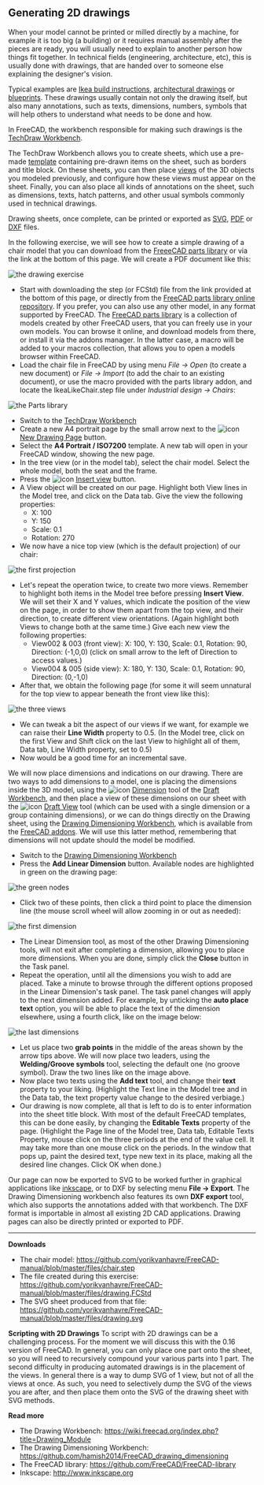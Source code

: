 ## Generating 2D drawings



When your model cannot be printed or milled directly by a machine, for example it is too big (a building) or it requires manual assembly after the pieces are ready, you will usually need to explain to another person how things fit together. In technical fields (engineering, architecture, etc), this is usually done with drawings, that are handed over to someone else explaining the designer's vision.

Typical examples are [Ikea build instructions](https://www.ikea.com/gb/en/customer-service/product-support/assembly-guides/), [architectural drawings](https://en.wikipedia.org/wiki/Architectural_drawing) or [blueprints](https://en.wikipedia.org/wiki/Blueprint). These drawings usually contain not only the drawing itself, but also many annotations, such as texts, dimensions, numbers, symbols that will help others to understand what needs to be done and how.

In FreeCAD, the workbench responsible for making such drawings is the [TechDraw Workbench](https://wiki.freecad.org/index.php?title=TechDraw_Module). 

The TechDraw Workbench allows you to create sheets, which use a pre-made [template](https://wiki.freecad.org/index.php?title=Drawing_templates) containing pre-drawn items on the sheet, such as borders and title block. On these sheets, you can then place [views](https://wiki.freecad.org/index.php?title=TechDraw_View) of the 3D objects you modeled previously, and configure how these views must appear on the sheet. Finally, you can also place all kinds of annotations on the sheet, such as dimensions, texts, hatch patterns, and other usual symbols commonly used in technical drawings.

Drawing sheets, once complete, can be printed or exported as [SVG](https://en.wikipedia.org/wiki/Scalable_Vector_Graphics), [PDF](https://en.wikipedia.org/wiki/PDF) or [DXF](https://en.wikipedia.org/wiki/AutoCAD_DXF) files.

In the following exercise, we will see how to create a simple drawing of a chair model that you can download from the [FreeeCAD parts library](https://github.com/FreeCAD/FreeCAD-library) or via the link at the bottom of this page. We will create a PDF document like this:

![the drawing exercise](../images/Exercise_drawing_01.jpg)

* Start with downloading the step (or FCStd) file from the link provided at the bottom of this page, or directly from the [FreeCAD parts library online repository](https://github.com/FreeCAD/FreeCAD-library/blob/master/Industrial%20Design/Chairs/IkeaLikeChair.step). If you prefer, you can also use any other model, in any format supported by FreeCAD. The [FreeCAD parts library](https://github.com/FreeCAD/FreeCAD-library) is a collection of models created by other FreeCAD users, that you can freely use in your own models. You can browse it online, and download models from there, or install it via the addons manager. In the latter case, a macro will be added to your macros collection, that allows you to open a models browser within FreeCAD.
* Load the chair file in FreeCAD by using menu *File → Open* (to create a new document) or *File → Import* (to add the chair to an existing document), or use the macro provided with the parts library addon, and locate the IkeaLikeChair.step file under *Industrial design → Chairs*:

![the Parts library](../images/Parts_library.jpg)

* Switch to the [TechDraw Workbench](https://wiki.freecad.org/index.php?title=TechDraw_Module)
* Create a new A4 portrait page by  the small arrow next to the ![icon](https://wiki.freecad.org/images/thumb/2/27/Drawing_Landscape_A3.png/16px-Drawing_Landscape_A3.png) [New Drawing Page](https://wiki.freecad.org/index.php?title=Drawing_Landscape_A3) button.
* Select the **A4 Portrait / ISO7200** template. A new tab will open in your FreeCAD window, showing the new page.
* In the tree view (or in the model tab), select the chair model.  Select the whole model, both the seat and the frame.
* Press the ![icon](https://wiki.freecad.org/images/thumb/0/03/Drawing_View.png/16px-Drawing_View.png) [Insert view](https://wiki.freecad.org/index.php?title=Drawing_View) button.
* A View object will be created on our page. Highlight both View lines in the Model tree, and click on the Data tab.  Give the view the following properties:
   * X: 100
   * Y: 150
   * Scale: 0.1
   * Rotation: 270
* We now have a nice top view (which is the default projection) of our chair:

![the first projection](https://wiki.freecad.org/images/c/cd/Exercise_drawing_02.jpg)

* Let's repeat the operation twice, to create two more views. Remember to highlight both items in the Model tree before pressing **Insert View**.  We will set their X and Y values, which indicate the position of the view on the page, in order to show them apart from the top view, and their direction, to create different view orientations. (Again highlight both Views to change both at the same time.) Give each new view the following properties:
   * View002 & 003 (front view): X: 100, Y: 130, Scale: 0.1, Rotation: 90, Direction: (-1,0,0) (click on small arrow to the left of Direction to access values.)
   * View004 & 005 (side view): X: 180, Y: 130, Scale: 0.1, Rotation: 90, Direction: (0,-1,0)
 * After that, we obtain the following page (for some it will seem unnatural for the top view to appear beneath the front view like this):

![the three views](https://wiki.freecad.org/images/7/79/Exercise_drawing_03.jpg)

* We can tweak a bit the aspect of our views if we want, for example we can raise their **Line Width** property to 0.5. (In the Model tree, click on the first View and Shift click on the last View to highlight all of them, Data tab, Line Width property, set to 0.5)
* Now would be a good time for an incremental save.

We will now place dimensions and indications on our drawing. There are two ways to add dimensions to a model, one is placing the dimensions inside the 3D model, using the ![icon](https://wiki.freecad.org/images/thumb/b/b0/Draft_Dimension.png/16px-Draft_Dimension.png) [Dimension](https://wiki.freecad.org/index.php?title=Draft_Dimension) tool of the [Draft Workbench](https://wiki.freecad.org/index.php?title=Draft_Module), and then place a view of these dimensions on our sheet with the ![icon](https://wiki.freecad.org/images/thumb/f/ff/Drawing_DraftView.png/16px-Drawing_DraftView.png) [Draft View](https://wiki.freecad.org/index.php?title=Drawing_DraftView) tool (which can be used with a single dimension or a group containing dimensions), or we can do things directly on the Drawing sheet, using the [Drawing Dimensioning Workbench](https://github.com/hamish2014/FreeCAD_drawing_dimensioning), which is available from the [FreeCAD addons](https://github.com/FreeCAD/FreeCAD-addons). We will use this latter method, remembering that dimensions will not update should the model be modified.

* Switch to the [Drawing Dimensioning Workbench](https://github.com/hamish2014/FreeCAD_drawing_dimensioning)
* Press the **Add Linear Dimension** button. Available nodes are highlighted in green on the drawing page:

![the green nodes](https://wiki.freecad.org/images/b/b3/Exercise_drawing_04.jpg)

* Click two of these points, then click a third point to place the dimension line (the mouse scroll wheel will allow zooming in or out as needed):

![the first dimension](https://wiki.freecad.org/images/b/b7/Exercise_drawing_05.jpg)

* The Linear Dimension tool, as most of the other Drawing Dimensioning tools, will not exit after completing a dimension, allowing you to place more dimensions. When you are done, simply click the **Close** button in the Task panel.
* Repeat the operation, until all the dimensions you wish to add are placed. Take a minute to browse through the different options proposed in the Linear Dimension's task panel. The task panel changes will apply to the next dimension added.  For example, by unticking the **auto place text** option, you will be able to place the text of the dimension elsewhere, using a fourth click, like on the image below:

![the last dimensions](https://wiki.freecad.org/images/3/39/Exercise_drawing_06.jpg)

* Let us place two **grab points** in the middle of the areas shown by the arrow tips above.  We will now place two leaders, using the **Welding/Groove symbols** tool, selecting the default one (no groove symbol). Draw the two lines like on the image above.
* Now place two texts using the **Add text** tool, and change their **text** property to your liking.  (Highlight the Text line in the Model tree and in the Data tab, the text property value change to the desired verbiage.)
* Our drawing is now complete, all that is left to do is to enter information into the sheet title block. With most of the default FreeCAD templates, this can be done easily, by changing the **Editable Texts** property of the page. (Highlight the Page line of the Model tree, Data tab, Editable Texts Property, mouse click on the three periods at the end of the value cell. It may take more than one mouse click on the periods.  In the window that pops up, paint the desired text, type new text in its place, making all the desired line changes. Click OK when done.)

Our page can now be exported to SVG to be worked further in graphical applications like [inkscape](http://www.inkscape.org), or to DXF by selecting menu **File → Export**. The Drawing Dimensioning workbench also features its own **DXF export** tool, which also supports the annotations added with that workbench. The DXF format is importable in almost all existing 2D CAD applications. Drawing pages can also be directly printed or exported to PDF.



-----

**Downloads**

* The chair model: https://github.com/yorikvanhavre/FreeCAD-manual/blob/master/files/chair.step
* The file created during this exercise: https://github.com/yorikvanhavre/FreeCAD-manual/blob/master/files/drawing.FCStd
* The SVG sheet produced from that file: https://github.com/yorikvanhavre/FreeCAD-manual/blob/master/files/drawing.svg

**Scripting with 2D Drawings**
To script with 2D drawings can be a challenging process. For the moment we will discuss this with the 0.16 version of FreeCAD. In general, you can only place one part onto the sheet, so you will need to recursively compound your various parts into 1 part. The second difficulty in producing automated drawings is in the placement of the views. In general there is a way to dump SVG of 1 view, but not of all the views at once. As such, you need to selectively dump the SVG of the views you are after, and then place them onto the SVG of the drawing sheet with SVG methods. 

**Read more**

* The Drawing Workbench: https://wiki.freecad.org/index.php?title=Drawing_Module
* The Drawing Dimensioning Workbench: https://github.com/hamish2014/FreeCAD_drawing_dimensioning
* The FreeCAD library: https://github.com/FreeCAD/FreeCAD-library
* Inkscape: http://www.inkscape.org
